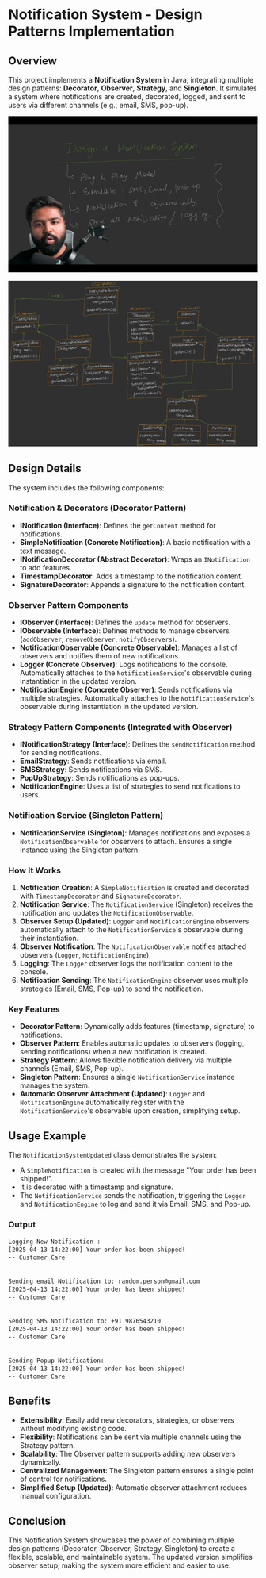 
# Notification System - Design Patterns Implementation

## Overview
This project implements a **Notification System** in Java, integrating multiple design patterns: **Decorator**, **Observer**, **Strategy**, and **Singleton**. It simulates a system where notifications are created, decorated, logged, and sent to users via different channels (e.g., email, SMS, pop-up).

![alt text](image-1.png)

![alt text](image.png)

## Design Details
The system includes the following components:

### Notification & Decorators (Decorator Pattern)
- **INotification (Interface)**: Defines the `getContent` method for notifications.
- **SimpleNotification (Concrete Notification)**: A basic notification with a text message.
- **INotificationDecorator (Abstract Decorator)**: Wraps an `INotification` to add features.
- **TimestampDecorator**: Adds a timestamp to the notification content.
- **SignatureDecorator**: Appends a signature to the notification content.

### Observer Pattern Components
- **IObserver (Interface)**: Defines the `update` method for observers.
- **IObservable (Interface)**: Defines methods to manage observers (`addObserver`, `removeObserver`, `notifyObservers`).
- **NotificationObservable (Concrete Observable)**: Manages a list of observers and notifies them of new notifications.
- **Logger (Concrete Observer)**: Logs notifications to the console. Automatically attaches to the `NotificationService`'s observable during instantiation in the updated version.
- **NotificationEngine (Concrete Observer)**: Sends notifications via multiple strategies. Automatically attaches to the `NotificationService`'s observable during instantiation in the updated version.

### Strategy Pattern Components (Integrated with Observer)
- **INotificationStrategy (Interface)**: Defines the `sendNotification` method for sending notifications.
- **EmailStrategy**: Sends notifications via email.
- **SMSStrategy**: Sends notifications via SMS.
- **PopUpStrategy**: Sends notifications as pop-ups.
- **NotificationEngine**: Uses a list of strategies to send notifications to users.

### Notification Service (Singleton Pattern)
- **NotificationService (Singleton)**: Manages notifications and exposes a `NotificationObservable` for observers to attach. Ensures a single instance using the Singleton pattern.

### How It Works
1. **Notification Creation**: A `SimpleNotification` is created and decorated with `TimestampDecorator` and `SignatureDecorator`.
2. **Notification Service**: The `NotificationService` (Singleton) receives the notification and updates the `NotificationObservable`.
3. **Observer Setup (Updated)**: `Logger` and `NotificationEngine` observers automatically attach to the `NotificationService`'s observable during their instantiation.
4. **Observer Notification**: The `NotificationObservable` notifies attached observers (`Logger`, `NotificationEngine`).
5. **Logging**: The `Logger` observer logs the notification content to the console.
6. **Notification Sending**: The `NotificationEngine` observer uses multiple strategies (Email, SMS, Pop-up) to send the notification.

### Key Features
- **Decorator Pattern**: Dynamically adds features (timestamp, signature) to notifications.
- **Observer Pattern**: Enables automatic updates to observers (logging, sending notifications) when a new notification is created.
- **Strategy Pattern**: Allows flexible notification delivery via multiple channels (Email, SMS, Pop-up).
- **Singleton Pattern**: Ensures a single `NotificationService` instance manages the system.
- **Automatic Observer Attachment (Updated)**: `Logger` and `NotificationEngine` automatically register with the `NotificationService`'s observable upon creation, simplifying setup.

## Usage Example
The `NotificationSystemUpdated` class demonstrates the system:
- A `SimpleNotification` is created with the message "Your order has been shipped!".
- It is decorated with a timestamp and signature.
- The `NotificationService` sends the notification, triggering the `Logger` and `NotificationEngine` to log and send it via Email, SMS, and Pop-up.

### Output
```
Logging New Notification : 
[2025-04-13 14:22:00] Your order has been shipped!
-- Customer Care


Sending email Notification to: random.person@gmail.com
[2025-04-13 14:22:00] Your order has been shipped!
-- Customer Care


Sending SMS Notification to: +91 9876543210
[2025-04-13 14:22:00] Your order has been shipped!
-- Customer Care


Sending Popup Notification: 
[2025-04-13 14:22:00] Your order has been shipped!
-- Customer Care

```

## Benefits
- **Extensibility**: Easily add new decorators, strategies, or observers without modifying existing code.
- **Flexibility**: Notifications can be sent via multiple channels using the Strategy pattern.
- **Scalability**: The Observer pattern supports adding new observers dynamically.
- **Centralized Management**: The Singleton pattern ensures a single point of control for notifications.
- **Simplified Setup (Updated)**: Automatic observer attachment reduces manual configuration.

## Conclusion
This Notification System showcases the power of combining multiple design patterns (Decorator, Observer, Strategy, Singleton) to create a flexible, scalable, and maintainable system. The updated version simplifies observer setup, making the system more efficient and easier to use.

